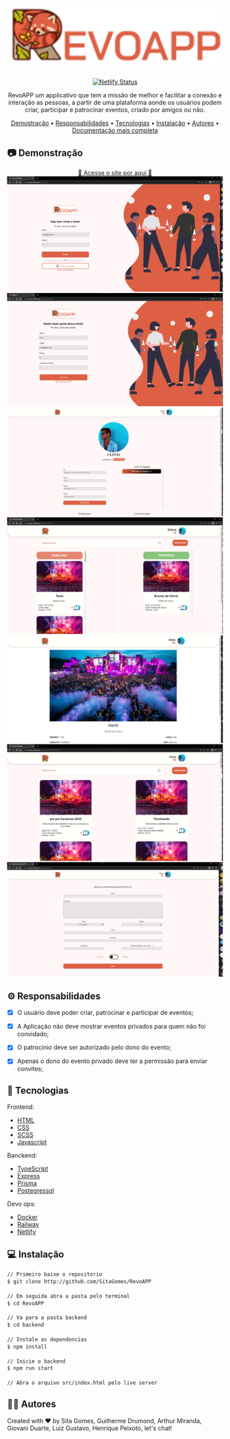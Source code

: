 <div align=center>
    <img src="assets/Figma/Logo.png" width="500px" >
</div>

<div align=center> 

[![Netlify Status](https://api.netlify.com/api/v1/badges/d1bbc138-595e-4f2c-abc4-79fb90044bdf/deploy-status)](https://app.netlify.com/sites/revoapp/deploys)
	
</div>

<p align=center>
    RevoAPP um applicativo que tem a missão de melhor e facilitar a conexão e interação as pessoas, a partir de uma plataforma aonde os usuários podem criar, participar e patrocinar eventos, criado por amigos ou não.
</p>

<p align="center">
 <a href="#camera-demonstração">Demostração</a> •
 <a href="#gear-responsabilidades">Responsabilidades</a> •
 <a href="#electric_plug-tecnologias">Tecnologias</a> •
 <a href="#computer-instalação">Instalação</a> •
 <a href="#raising_hand_man-autores">Autores</a> •
 <a href="https://github.com/SitaGomes/RevoAPP/blob/master/docs/relatorio_final.md">Documentação mais completa</a> 
</p>

## :camera: Demonstração

<div align=center>
	<a href="https://revoapp.netlify.app/" target="_blank">🚀 Acesse o site por aqui 🚀</a>
</div>


<div align=center>
    <img src="docs/imagens/login.png">
    <img src="docs/imagens/cadastro.png">
    <img src="docs/imagens/usuario.png">
    <img src="docs/imagens/home.png">
    <img src="docs/imagens/evento.png">
    <img src="docs/imagens/pesquisar.png">
    <img src="docs/imagens/criarEvento.png">
</div>

## :gear: Responsabilidades
- [X] O usuário deve poder criar, patrocinar e participar de eventos;
- [X] A Aplicação não deve mostrar eventos privados para quem não foi convidado;
- [X] O patrocinio deve ser autorizado pelo dono do evento; 
- [X] Apenas o dono do evento privado deve ter a permissão para enviar convites;


## :electric_plug: Tecnologias
Frontend:
* [HTML](https://developer.mozilla.org/pt-BR/docs/Web/HTML)
* [CSS](https://developer.mozilla.org/pt-BR/docs/Web/CSS)
* [SCSS](https://sass-lang.com/)
* [Javascript](https://developer.mozilla.org/pt-BR/docs/Web/JavaScript)

Banckend:
* [TypeScript](https://www.typescriptlang.org/)
* [Express](https://expressjs.com/)
* [Prisma](https://www.prisma.io/)
* [Postegressql](https://www.postgresql.org/)

Devo ops:
* [Docker](https://www.docker.com/)
* [Railway](https://railway.app/)
* [Netlify](https://www.netlify.com/)

## :computer: Instalação
```bash
// Primeiro baixe o repositorio
$ git clone http://github.com/SitaGomes/RevoAPP

// Em seguida abra a pasta pelo terminal
$ cd RevoAPP

// Va para a pasta backend
$ cd backend

// Instale as dependencias
$ npm install

// Inicie o backend
$ npm run start

// Abra o arquivo src/index.html pelo live server

```

## :raising_hand_man: Autores

Created with ♥ by Sita Gomes, Guilherme Drumond, Arthur Miranda, Giovani Duarte, Luiz Gustavo, Henrique Peixoto, let's chat!



